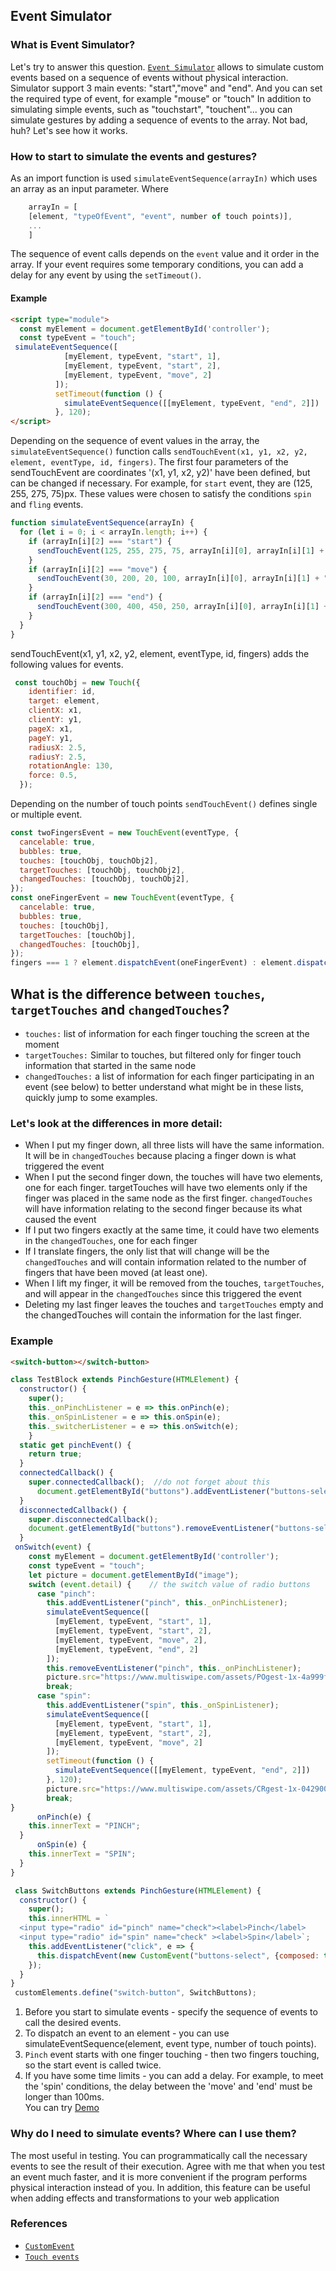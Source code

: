 ## Event Simulator
### What is Event Simulator?
Let's try to answer this question. [`Event Simulator`](https://github.com/Halochkin/Components/blob/master/Gestures/EventSimulator/src/EventSimulator.js) allows to simulate custom events based on a sequence of events without physical interaction. 
Simulator support 3 main events: "start","move" and "end". And you can set the required type of event, for example "mouse" or "touch"
In addition to simulating simple events, such as "touchstart", "touchent"... you can simulate gestures by adding a sequence of events to the array. Not bad, huh? Let's see how it works.
### How to start to simulate the events and gestures?
As an import function is used `simulateEventSequence(arrayIn)` which uses an array as an input parameter.
Where 
``` javascript
    arrayIn = [
    [element, "typeOfEvent", "event", number of touch points)],
    ...
    ]
```
The sequence of event calls depends on the `event` value and it order in the array.
If your event requires some temporary conditions, you can add a delay for any event by using the `setTimeout()`.
#### Example

```html
<script type="module">
  const myElement = document.getElementById('controller');
  const typeEvent = "touch";
 simulateEventSequence([
            [myElement, typeEvent, "start", 1],
            [myElement, typeEvent, "start", 2],
            [myElement, typeEvent, "move", 2]
          ]);
          setTimeout(function () {
            simulateEventSequence([[myElement, typeEvent, "end", 2]])
          }, 120); 
</script>
```
Depending on the sequence of event values in the array, the `simulateEventSequence()` function calls
`sendTouchEvent(x1, y1, x2, y2, element, eventType, id, fingers)`.
The first four parameters of the sendTouchEvent are coordinates '(x1, y1, x2, y2)' have been defined, but can be changed if necessary.
For example, for `start` event, they are (125, 255, 275, 75)px.
These values were chosen to satisfy the conditions `spin` and `fling` events.
```javascript
function simulateEventSequence(arrayIn) {
  for (let i = 0; i < arrayIn.length; i++) {
    if (arrayIn[i][2] === "start") {
      sendTouchEvent(125, 255, 275, 75, arrayIn[i][0], arrayIn[i][1] + "start", i, arrayIn[i][3]);
    }
    if (arrayIn[i][2] === "move") {
      sendTouchEvent(30, 200, 20, 100, arrayIn[i][0], arrayIn[i][1] + "move", i, arrayIn[i][3]);
    }
    if (arrayIn[i][2] === "end") {
      sendTouchEvent(300, 400, 450, 250, arrayIn[i][0], arrayIn[i][1] + "end", i, arrayIn[i][3]);
    }
  }
}
```
sendTouchEvent(x1, y1, x2, y2, element, eventType, id, fingers) adds the following values for events.
```javascript
 const touchObj = new Touch({
    identifier: id,
    target: element,
    clientX: x1,
    clientY: y1,
    pageX: x1,
    pageY: y1,
    radiusX: 2.5,
    radiusY: 2.5,
    rotationAngle: 130,
    force: 0.5,
  });
  ```
  Depending on the number of touch points `sendTouchEvent()` defines single or multiple event.
  ```javascript
  const twoFingersEvent = new TouchEvent(eventType, {
    cancelable: true,
    bubbles: true,
    touches: [touchObj, touchObj2],
    targetTouches: [touchObj, touchObj2],
    changedTouches: [touchObj, touchObj2],
  });
  const oneFingerEvent = new TouchEvent(eventType, {
    cancelable: true,                                 
    bubbles: true,                                       
    touches: [touchObj],
    targetTouches: [touchObj],
    changedTouches: [touchObj],
  });
  fingers === 1 ? element.dispatchEvent(oneFingerEvent) : element.dispatchEvent(twoFingersEvent);
  ```
## What is the difference between `touches`, `targetTouches` and `changedTouches`?
* `touches:` list of information for each finger touching the screen at the moment
* `targetTouches:` Similar to touches, but filtered only for finger touch information that started in the same node
* `changedTouches:` a list of information for each finger participating in an event (see below) to better understand what might be in these lists, quickly jump to some examples.<br>
### Let's look at the differences in more detail:<br>
- When I put my finger down, all three lists will have the same information. It will be in `changedTouches` because placing a finger down is what triggered the event
- When I put the second finger down, the touches will have two elements, one for each finger. targetTouches will have two elements only if the finger was placed in the same node as the first finger. `changedTouches` will have information relating to the second finger because its what caused the event
- If I put two fingers exactly at the same time, it could have two elements in the `changedTouches`, one for each finger
- If I translate fingers, the only list that will change will be the `changedTouches` and will contain information related to the number of fingers that have been moved (at least one).
- When I lift my finger, it will be removed from the touches, `targetTouches`, and will appear in the `changedTouches` since this triggered the event
- Deleting my last finger leaves the touches and `targetTouches` empty and the changedTouches will contain the information for the last finger.
### Example
  ```html
<switch-button></switch-button>
 ```
  ```javascript
  class TestBlock extends PinchGesture(HTMLElement) {
    constructor() {
      super();
      this._onPinchListener = e => this.onPinch(e);
      this._onSpinListener = e => this.onSpin(e);
      this._switcherListener = e => this.onSwitch(e);
      }
    static get pinchEvent() {
      return true;
    }
    connectedCallback() {
      super.connectedCallback();  //do not forget about this
        document.getElementById("buttons").addEventListener("buttons-select", this._switcherListener);
    }
    disconnectedCallback() {
      super.disconnectedCallback();
      document.getElementById("buttons").removeEventListener("buttons-select", this._switcherListener);
    }
   onSwitch(event) {
      const myElement = document.getElementById('controller');
      const typeEvent = "touch";
      let picture = document.getElementById("image");
      switch (event.detail) {    // the switch value of radio buttons
        case "pinch":
          this.addEventListener("pinch", this._onPinchListener);
          simulateEventSequence([                                        //[1] 
            [myElement, typeEvent, "start", 1],                          //[2] 
            [myElement, typeEvent, "start", 2],                          //[3] 
            [myElement, typeEvent, "move", 2],
            [myElement, typeEvent, "end", 2]
          ]);
          this.removeEventListener("pinch", this._onPinchListener);
          picture.src="https://www.multiswipe.com/assets/POgest-1x-4a999f5d8955337a448eff0333d9bcc3.gif";
          break;
        case "spin":
          this.addEventListener("spin", this._onSpinListener);
          simulateEventSequence([
            [myElement, typeEvent, "start", 1],
            [myElement, typeEvent, "start", 2],
            [myElement, typeEvent, "move", 2]
          ]);
          setTimeout(function () {
            simulateEventSequence([[myElement, typeEvent, "end", 2]])
          }, 120);                                                        //[4] 
          picture.src="https://www.multiswipe.com/assets/CRgest-1x-0429001b125a1679a35e357b376d93bb.gif";
          break;
  }
        onPinch(e) {
      this.innerText = "PINCH";
    }
        onSpin(e) {
      this.innerText = "SPIN";
    }
  }
  
   class SwitchButtons extends PinchGesture(HTMLElement) {
    constructor() {
      super();
      this.innerHTML = `
    <input type="radio" id="pinch" name="check"><label>Pinch</label>
    <input type="radio" id="spin" name="check" ><label>Spin</label>`;
      this.addEventListener("click", e => {
        this.dispatchEvent(new CustomEvent("buttons-select", {composed: true, bubbles: true, detail: e.target.id}));
      });
    }
  }
   customElements.define("switch-button", SwitchButtons);
  ```
  1. Before you start to simulate events - specify the sequence of events to call the desired events.
  2. To dispatch an event to an element - you can use simulateEventSequence(element, event type, number of touch points).
  3. `Pinch` event starts with one finger touching - then two fingers touching, so the start event is called twice.
  4. If you have some time limits - you can add a delay. For example, to meet the 'spin' conditions, the delay between the 'move' and 'end' must be longer than 100ms.<br>
  You can try [Demo](https://rawgit.com/Halochkin/Components/master/Gestures/GesturesTest1.html)
  ### Why do I need to simulate events? Where can I use them? 
  The most useful in testing. You can programmatically call the necessary events to see the result of their execution.  Agree with me that when you test an event much faster, and it is more convenient if the program performs physical interaction instead of you. In addition, this feature can be useful when adding effects and transformations to your web application
  ### References
  * [`CustomEvent`](https://developer.mozilla.org/en-US/docs/Web/API/CustomEvent)
  * [`Touch events`](https://developer.mozilla.org/en-US/docs/Web/API/Touch_events)
